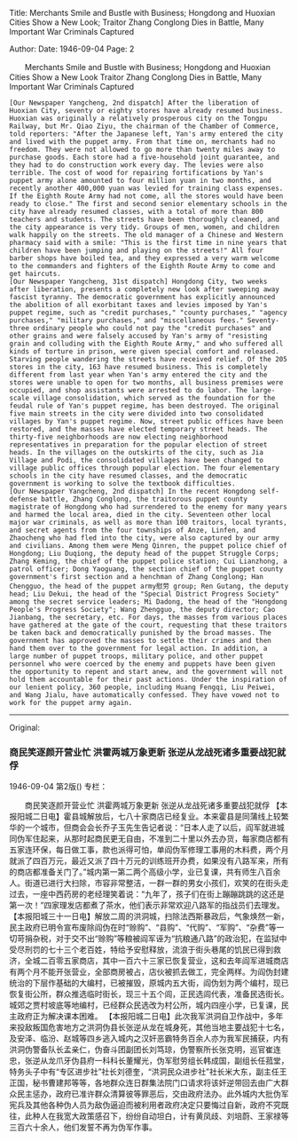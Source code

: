 Title: Merchants Smile and Bustle with Business; Hongdong and Huoxian Cities Show a New Look; Traitor Zhang Conglong Dies in Battle, Many Important War Criminals Captured

Author:
Date: 1946-09-04
Page: 2

　　Merchants Smile and Bustle with Business;
    Hongdong and Huoxian Cities Show a New Look
    Traitor Zhang Conglong Dies in Battle, Many Important War Criminals Captured

    [Our Newspaper Yangcheng, 2nd dispatch] After the liberation of Huoxian City, seventy or eighty stores have already resumed business. Huoxian was originally a relatively prosperous city on the Tongpu Railway, but Mr. Qiao Ziyu, the chairman of the Chamber of Commerce, told reporters: "After the Japanese left, Yan's army entered the city and lived with the puppet army. From that time on, merchants had no freedom. They were not allowed to go more than twenty miles away to purchase goods. Each store had a five-household joint guarantee, and they had to do construction work every day. The levies were also terrible. The cost of wood for repairing fortifications by Yan's puppet army alone amounted to four million yuan in two months, and recently another 400,000 yuan was levied for training class expenses. If the Eighth Route Army had not come, all the stores would have been ready to close." The first and second senior elementary schools in the city have already resumed classes, with a total of more than 800 teachers and students. The streets have been thoroughly cleaned, and the city appearance is very tidy. Groups of men, women, and children walk happily on the streets. The old manager of a Chinese and Western pharmacy said with a smile: "This is the first time in nine years that children have been jumping and playing on the streets!" All four barber shops have boiled tea, and they expressed a very warm welcome to the commanders and fighters of the Eighth Route Army to come and get haircuts.
    [Our Newspaper Yangcheng, 31st dispatch] Hongdong City, two weeks after liberation, presents a completely new look after sweeping away fascist tyranny. The democratic government has explicitly announced the abolition of all exorbitant taxes and levies imposed by Yan's puppet regime, such as "credit purchases," "county purchases," "agency purchases," "military purchases," and "miscellaneous fees." Seventy-three ordinary people who could not pay the "credit purchases" and other grains and were falsely accused by Yan's army of "resisting grain and colluding with the Eighth Route Army," and who suffered all kinds of torture in prison, were given special comfort and released. Starving people wandering the streets have received relief. Of the 205 stores in the city, 163 have resumed business. This is completely different from last year when Yan's army entered the city and the stores were unable to open for two months, all business premises were occupied, and shop assistants were arrested to do labor. The large-scale village consolidation, which served as the foundation for the feudal rule of Yan's puppet regime, has been destroyed. The original five main streets in the city were divided into two consolidated villages by Yan's puppet regime. Now, street public offices have been restored, and the masses have elected temporary street heads. The thirty-five neighborhoods are now electing neighborhood representatives in preparation for the popular election of street heads. In the villages on the outskirts of the city, such as Jia Village and Podi, the consolidated villages have been changed to village public offices through popular election. The four elementary schools in the city have resumed classes, and the democratic government is working to solve the textbook difficulties.
    [Our Newspaper Yangcheng, 2nd dispatch] In the recent Hongdong self-defense battle, Zhang Conglong, the traitorous puppet county magistrate of Hongdong who had surrendered to the enemy for many years and harmed the local area, died in the city. Seventeen other local major war criminals, as well as more than 100 traitors, local tyrants, and secret agents from the four townships of Anze, Linfen, and Zhaocheng who had fled into the city, were also captured by our army and civilians. Among them were Meng Qinren, the puppet police chief of Hongdong; Liu Duqiong, the deputy head of the puppet Struggle Corps; Zhang Keming, the chief of the puppet police station; Cui Lianzhong, a patrol officer; Dong Yaoguang, the section chief of the puppet county government's first section and a henchman of Zhang Conglong; Han Chengguo, the head of the puppet army慰劳 group; Ren Gutang, the deputy head; Liu Dekui, the head of the "Special District Progress Society" among the secret service leaders; Mi Dadong, the head of the "Hongdong People's Progress Society"; Wang Zhengguo, the deputy director; Cao Jianbang, the secretary, etc. For days, the masses from various places have gathered at the gate of the court, requesting that these traitors be taken back and democratically punished by the broad masses. The government has approved the masses to settle their crimes and then hand them over to the government for legal action. In addition, a large number of puppet troops, military police, and other puppet personnel who were coerced by the enemy and puppets have been given the opportunity to repent and start anew, and the government will not hold them accountable for their past actions. Under the inspiration of our lenient policy, 360 people, including Huang Fengqi, Liu Peiwei, and Wang Jialu, have automatically confessed. They have vowed not to work for the puppet army again.



<hr /> 

Original: 


### 商民笑逐颜开营业忙  洪霍两城万象更新  张逆从龙战死诸多重要战犯就俘

1946-09-04
第2版()
专栏：

　　商民笑逐颜开营业忙
    洪霍两城万象更新
    张逆从龙战死诸多重要战犯就俘
    【本报阳城二日电】霍县城解放后，七八十家商店已经复业。本来霍县是同蒲线上较繁华的一个城市，但商会会长乔子玉先生告记者说：“日本人走了以后，阎军就进城同伪军住起来，从那时起商民更无自由，不准到二十里以外去办货，每家商店都有五家连环保，每日做工事，款也派得可怕，单阎伪军修理工事用的木料费，两个月就派了四百万元，最近又派了四十万元的训练班开办费，如果没有八路军来，所有的商店都准备关门了。”城内第一第二两个高级小学，业已复课，共有师生八百余人。街道已进行大扫除，市容非常整洁，一群一群的男女小孩们，欢笑的在街头走过去，一座中西药房的老经理笑着说：“九年了，孩子们在街上蹦蹦跳跳的这还是第一次！”四家理发店都煮了茶水，他们表示非常欢迎八路军的指战员们去理发。
    【本报阳城三十一日电】解放二周的洪洞城，扫除法西斯暴政后，气象焕然一新，民主政府已明令宣布废除阎伪在时“赊购”、“县购”、“代购”、“军购”、“杂费”等一切苛捐杂税，对于交不出“赊购”等粮被阎军诬为“抗粮通八路”的政治犯，在监狱中受尽刑罚的七十三个老百姓，特给予安慰释放，流浪于街头巷尾的饥民已得到救济，全城二百零五家商店，其中一百六十三家已恢复营业，这和去年阎军进城商店有两个月不能开张营业，全部商房被占，店伙被抓去做工，完全两样。为阎伪封建统治的下层作基础的大编村，已被摧毁，原城内五大街，阎伪划为两个编村，现已恢复街公所，群众推选临时街长，现三十五个闾，正民选闾代表，准备民选街长。城郊之贾村坡底等地编村，已经群众民选改为村公所，城内四座小学，已复课，民主政府正为解决课本困难。
    【本报阳城二日电】此次我军洪洞自卫作战中，多年来投敌叛国危害地方之洪洞伪县长张逆从龙在城身死，其他当地主要战犯十七名，及安泽、临汾、赵城等四乡逃入城内之汉奸恶霸特务百余人亦为我军民捕获，内有洪洞伪警备队长孟亲仁，伪奋斗团副团长刘笃琼，伪警察所长张克明，巡官崔连忠，张逆从龙爪牙伪县府一科科长董耀光，伪军慰劳组长韩成国，副组长任菰堂，特务头子中有“专区进步社”社长刘德奎，“洪洞民众进步社”社长米大东，副主任王正国，秘书曹建邦等等，各地群众连日群集法院门口请求将该奸逆带回去由广大群众民主惩办，政府已准许群众清算彼等罪恶后，交由政府法办。此外城内大批伪军宪兵及其他各种伪人员为敌伪逼迫而被利用者政府决定只要悔过自新，政府不究既往，此种人在我宽大政策感召下，纷纷自动坦白，计有黄凤歧、刘培蔚、王家禄等三百六十余人，他们发誓不再为伪军作事。
